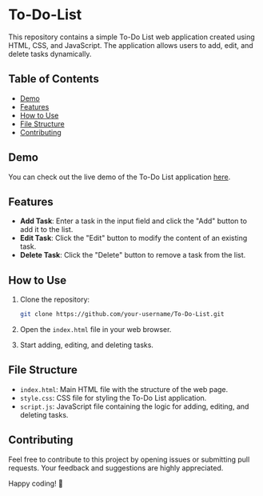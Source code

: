 # To-Do-List

This repository contains a simple To-Do List web application created using HTML, CSS, and JavaScript. The application allows users to add, edit, and delete tasks dynamically.

## Table of Contents

- [Demo](#demo)
- [Features](#features)
- [How to Use](#how-to-use)
- [File Structure](#file-structure)
- [Contributing](#contributing)

## Demo

You can check out the live demo of the To-Do List application [here](https://journey2sde.github.io/To-Do-List/).

## Features

- **Add Task**: Enter a task in the input field and click the "Add" button to add it to the list.
- **Edit Task**: Click the "Edit" button to modify the content of an existing task.
- **Delete Task**: Click the "Delete" button to remove a task from the list.

## How to Use

1. Clone the repository:

   ```bash
   git clone https://github.com/your-username/To-Do-List.git
   ```

2. Open the `index.html` file in your web browser.

3. Start adding, editing, and deleting tasks.

## File Structure

- `index.html`: Main HTML file with the structure of the web page.
- `style.css`: CSS file for styling the To-Do List application.
- `script.js`: JavaScript file containing the logic for adding, editing, and deleting tasks.

## Contributing

Feel free to contribute to this project by opening issues or submitting pull requests. Your feedback and suggestions are highly appreciated.

Happy coding! 🚀
